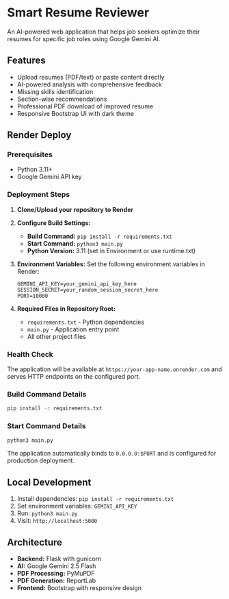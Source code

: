 # Smart Resume Reviewer

An AI-powered web application that helps job seekers optimize their resumes for specific job roles using Google Gemini AI.

## Features

- Upload resumes (PDF/text) or paste content directly
- AI-powered analysis with comprehensive feedback
- Missing skills identification
- Section-wise recommendations
- Professional PDF download of improved resume
- Responsive Bootstrap UI with dark theme

## Render Deploy

### Prerequisites
- Python 3.11+
- Google Gemini API key

### Deployment Steps

1. **Clone/Upload your repository to Render**

2. **Configure Build Settings:**
   - **Build Command:** `pip install -r requirements.txt`
   - **Start Command:** `python3 main.py`
   - **Python Version:** 3.11 (set in Environment or use runtime.txt)

3. **Environment Variables:**
   Set the following environment variables in Render:
   ```
   GEMINI_API_KEY=your_gemini_api_key_here
   SESSION_SECRET=your_random_session_secret_here
   PORT=10000
   ```

4. **Required Files in Repository Root:**
   - `requirements.txt` - Python dependencies
   - `main.py` - Application entry point
   - All other project files

### Health Check
The application will be available at `https://your-app-name.onrender.com` and serves HTTP endpoints on the configured port.

### Build Command Details
```bash
pip install -r requirements.txt
```

### Start Command Details
```bash
python3 main.py
```

The application automatically binds to `0.0.0.0:$PORT` and is configured for production deployment.

## Local Development

1. Install dependencies: `pip install -r requirements.txt`
2. Set environment variables: `GEMINI_API_KEY`
3. Run: `python3 main.py`
4. Visit: `http://localhost:5000`

## Architecture

- **Backend:** Flask with gunicorn
- **AI:** Google Gemini 2.5 Flash
- **PDF Processing:** PyMuPDF
- **PDF Generation:** ReportLab
- **Frontend:** Bootstrap with responsive design